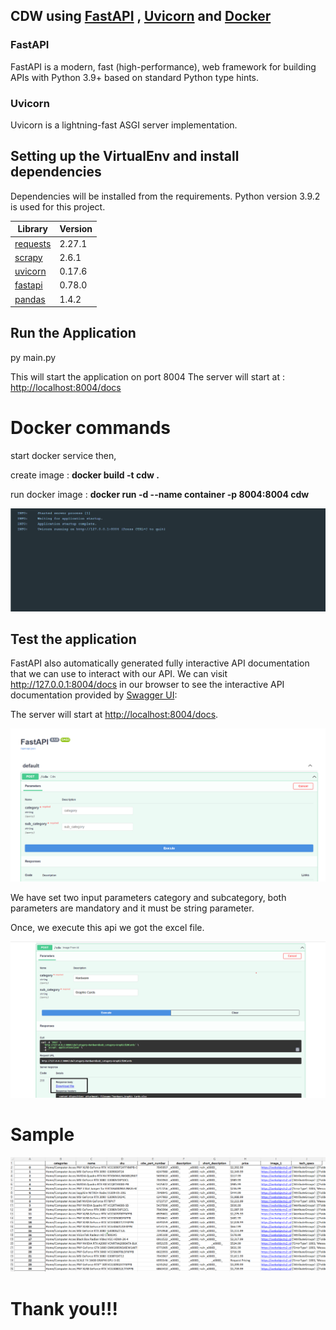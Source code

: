 ## CDW using [FastAPI](https://fastapi.tiangolo.com/) , [Uvicorn](https://www.uvicorn.org/#introduction) and [Docker]('https://www.docker.com/')


### FastAPI

FastAPI is a modern, fast (high-performance), web framework for building APIs with Python 3.9+ based on standard Python type hints.


### Uvicorn

Uvicorn is a lightning-fast ASGI server implementation.


## Setting up the VirtualEnv and install dependencies

Dependencies will be installed from the requirements. Python version 3.9.2 is used for this project.

| Library | Version |
| ------ | ------ |
| [requests](https://pypi.org/project/requests/)                | 2.27.1    |
| [scrapy](https://pypi.org/project/Scrapy/)                    | 2.6.1     |
| [uvicorn](https://pypi.org/project/uvicorn/)                  | 0.17.6    |
| [fastapi](https://pypi.org/project/fastapi/)                  | 0.78.0    |
| [pandas](https://pypi.org/project/pandas/)                    | 1.4.2     |


## Run the Application

py main.py

This will start the application on port 8004
The server will start at : <http://localhost:8004/docs>


# Docker commands 

start docker service then,

create image :  <b>docker build -t cdw . </b>

run docker image :  <b>docker run -d --name container -p 8004:8004 cdw </b>

![alt text](docker.png)

## Test the application

FastAPI also automatically generated fully interactive API documentation that we can use to interact with our API. 
We can visit http://127.0.0.1:8004/docs in our browser to see the interactive API documentation provided by [Swagger UI](https://github.com/swagger-api/swagger-ui):

The server will start at <http://localhost:8004/docs>.

![alt text](fastAPI.png)

We have set two input parameters category and subcategory, both parameters are mandatory and it must be string parameter.

Once, we execute this api we got the excel file.

![alt text](download.png)

# Sample

![alt text](sample.png)

# Thank you!!!